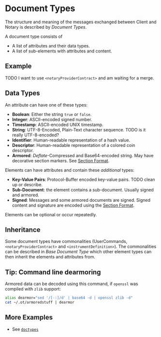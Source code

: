 # Document Types

The structure and meaning of the messages exchanged between Client and Notary is
described by _Document Types_.

A document type consists of

* A list of attributes and their data types.
* A list of sub-elements with attributes and content.

## Example

TODO I want to use `<notaryProviderContract>` and am waiting for a merge.

## Data Types

An attribute can have one of these types:

* **Boolean**: Either the string `true` or `false`.
* **Integer**: ASCII-encoded signed number.
* **Timestamp**: ASCII-encoded UNIX timestamp.
* **String**: UTF-8-Encoded, Plain-Text character sequence. TODO is it really
    UTF-8-encoded?
* **Identifier**: Human-readable representation of a hash value.
* **Descriptor**: Human-readable representation of a colored coin descriptor.
* **Armored**: _Deflate_-Compressed and Base64-encoded string. May have
    decorative section markers. See [Section Format](encoding/SectionFormat.md).


Elements can have attributes and contain these *additional* types:

* **Key-Value Pairs**: Protocol-Buffer encoded key-value pairs. TODO clean up or
    describe.
* **Sub-Document**: the element contains a sub-document. Usually signed and
    armored.
* **Signed**: Messages and some armored documents are signed. Signed content and
  signature are encoded using the [Section Format](encoding/SectionFormat.md).

Elements can be optional or occur repeatedly.

## Inheritance

Some document types have commonalities (UserCommands, `<notaryProviderContract>`
and `<instrumentDefinition>`). The commonalities can be described in _Base
Document Type_ which other element types can then inherit the elements and
attributes from.

## Tip: Command line dearmoring

Armored data can be decoded using this command, if `openssl` was compiled
with `zlib` support:

```sh
alias dearmor="sed '/[-:]/d' | base64 -d | openssl zlib -d"
cat ~/.ot/armoredstuff | dearmor
```

## More Examples

* See [`doctypes`](doctypes/)
